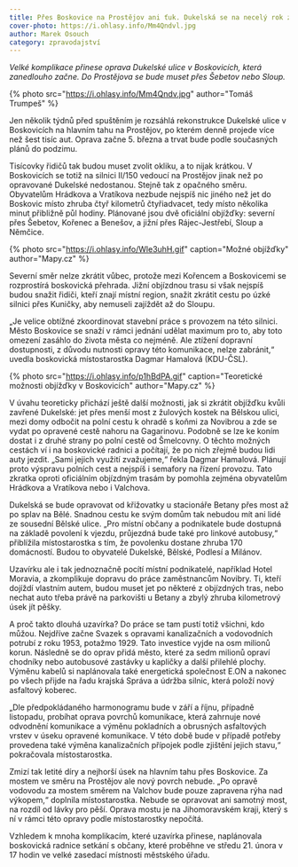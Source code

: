 ```yaml
---
title: Přes Boskovice na Prostějov ani ťuk. Dukelská se na necelý rok zavře
cover-photo: https://i.ohlasy.info/Mm4Qndvl.jpg
author: Marek Osouch
category: zpravodajství
---
```


*Velké komplikace přinese oprava Dukelské ulice v Boskovicích, která zanedlouho začne. Do Prostějova se bude muset přes Šebetov nebo Sloup.*

{% photo src="https://i.ohlasy.info/Mm4Qndv.jpg" author="Tomáš Trumpeš" %}

Jen několik týdnů před spuštěním je rozsáhlá rekonstrukce Dukelské ulice v Boskovicích na hlavním tahu na Prostějov, po kterém denně projede více než šest tisíc aut. Oprava začne 5. března a trvat bude podle současných plánů do podzimu.

Tisícovky řidičů tak budou muset zvolit okliku, a to nijak krátkou. V Boskovicích se totiž na silnici II/150 vedoucí na Prostějov jinak než po opravované Dukelské nedostanou. Stejně tak z opačného směru. Obyvatelům Hrádkova a Vratíkova nezbude nejspíš nic jiného než jet do Boskovic místo zhruba čtyř kilometrů čtyřiadvacet, tedy místo několika minut přibližně půl hodiny. Plánované jsou dvě oficiální objížďky: severní přes Šebetov, Kořenec a Benešov, a jižní přes Rájec-Jestřebí, Sloup a Němčice.

{% photo src="https://i.ohlasy.info/Wle3uhH.gif" caption="Možné objížďky" author="Mapy.cz" %}

Severní směr nelze zkrátit vůbec, protože mezi Kořencem a Boskovicemi se rozprostírá boskovická přehrada. Jižní objízdnou trasu si však nejspíš budou snažit řidiči, kteří znají místní region, snažit zkrátit cestu po úzké silnici přes Kuničky, aby nemuseli zajíždět až do Sloupu.

„Je velice obtížné zkoordinovat stavební práce s provozem na této silnici. Město Boskovice se snaží v rámci jednání udělat maximum pro to, aby toto omezení zasáhlo do života města co nejméně. Ale ztížení dopravní dostupnosti, z důvodu nutnosti opravy této komunikace, nelze zabránit,“ uvedla boskovická místostarostka Dagmar Hamalová (KDU-ČSL).

{% photo src="https://i.ohlasy.info/p1hBdPA.gif" caption="Teoretické možnosti objížďky v Boskovicích" author="Mapy.cz" %}

V úvahu teoreticky přichází ještě další možnosti, jak si zkrátit objížďku kvůli zavřené Dukelské: jet přes menší most z žulových kostek na Bělskou ulici, mezi domy odbočit na polní cestu k ohradě s koňmi za Novibrou a zde se vydat po opravené cestě nahoru na Gagarinovu. Podobně se lze ke koním dostat i z druhé strany po polní cestě od Šmelcovny. O těchto možných cestách ví i na boskovické radnici a počítají, že po nich zřejmě budou lidi auty jezdit. „Sami jejich využití zvažujeme,“ řekla Dagmar Hamalová. Plánují proto výspravu polních cest a nejspíš i semafory na řízení provozu. Tato zkratka oproti oficiálním objízdným trasám by pomohla zejména obyvatelům Hrádkova a Vratíkova nebo i Valchova.

Dukelská se bude opravovat od křižovatky u stacionáře Betany přes most až po splav na Bělé. Snadnou cestu ke svým domům tak nebudou mít ani lidé ze sousední Bělské ulice. „Pro místní občany a podnikatele bude dostupná na základě povolení k vjezdu, průjezdná bude také pro linkové autobusy,“ přiblížila místostarostka s tím, že povolenku dostane zhruba 170 domácností. Budou to obyvatelé Dukelské, Bělské, Podlesí a Milánov.

Uzavírku ale i tak jednoznačně pocítí místní podnikatelé, například Hotel Moravia, a zkomplikuje dopravu do práce zaměstnancům Novibry. Ti, kteří dojíždí vlastním autem, budou muset jet po některé z objízdných tras, nebo nechat auto třeba právě na parkovišti u Betany a zbylý zhruba kilometrový úsek jít pěšky.

A proč takto dlouhá uzavírka? Do práce se tam pustí totiž všichni, kdo můžou. Nejdříve začne Svazek s opravami kanalizačních a vodovodních potrubí z roku 1953, potažmo 1929. Tato investice vyjde na osm milionů korun. Následně se do oprav přidá město, které za sedm milionů opraví chodníky nebo autobusové zastávky u kapličky a další přilehlé plochy. Výměnu kabelů si naplánovala také energetická společnost E.ON a nakonec po všech přijde na řadu krajská Správa a údržba silnic, která položí nový asfaltový koberec.

 „Dle předpokládaného harmonogramu bude v září a říjnu, případně listopadu, probíhat oprava povrchů komunikace, která zahrnuje nové odvodnění komunikace a výměnu pokladních a obrusných asfaltových vrstev v úseku opravené komunikace. V této době bude v případě potřeby provedena také výměna kanalizačních přípojek podle zjištění jejich stavu,“ pokračovala místostarostka.

Zmizí tak letité díry a nejhorší úsek na hlavním tahu přes Boskovice. Za mostem ve směru na Prostějov ale nový povrch nebude. „Po opravě vodovodu za mostem směrem na Valchov bude pouze zapravena rýha nad výkopem,“ doplnila místostarostka. Nebude se opravovat ani samotný most, na rozdíl od lávky pro pěší. Oprava mostu je na Jihomoravském kraji, který s ní v rámci této opravy podle místostarostky nepočítá.

Vzhledem k mnoha komplikacím, které uzavírka přinese, naplánovala boskovická radnice setkání s občany, které proběhne ve středu 21. února v 17 hodin ve velké zasedací místnosti městského úřadu.
